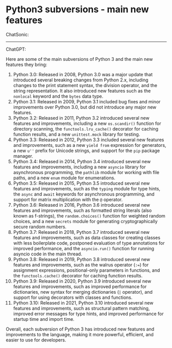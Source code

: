 # Python3 subversions - main new features

ChatSonic:


---

ChatGPT:

Here are some of the main subversions of Python 3 and the main new features they bring:

1. Python 3.0: Released in 2008, Python 3.0 was a major update that introduced several breaking changes from Python 2.x, including changes to the print statement syntax, the division operator, and the string representation. It also introduced new features such as the `nonlocal` keyword and the `bytes` data type.
2. Python 3.1: Released in 2009, Python 3.1 included bug fixes and minor improvements over Python 3.0, but did not introduce any major new features.
3. Python 3.2: Released in 2011, Python 3.2 introduced several new features and improvements, including a new `os.scandir()` function for directory scanning, the `functools.lru_cache()` decorator for caching function results, and a new `unittest.mock` library for testing.
4. Python 3.3: Released in 2012, Python 3.3 included several new features and improvements, such as a new `yield from` expression for generators, a new `u''` prefix for Unicode strings, and support for the `pip` package manager.
5. Python 3.4: Released in 2014, Python 3.4 introduced several new features and improvements, including a new `asyncio` library for asynchronous programming, the `pathlib` module for working with file paths, and a new `enum` module for enumerations.
6. Python 3.5: Released in 2015, Python 3.5 introduced several new features and improvements, such as the `typing` module for type hints, the `async` and `await` keywords for asynchronous programming, and support for matrix multiplication with the `@` operator.
7. Python 3.6: Released in 2016, Python 3.6 introduced several new features and improvements, such as formatted string literals (also known as f-strings), the `random.choices()` function for weighted random choices, and a new `secrets` module for generating cryptographically secure random numbers.
8. Python 3.7: Released in 2018, Python 3.7 introduced several new features and improvements, such as data classes for creating classes with less boilerplate code, postponed evaluation of type annotations for improved performance, and the `asyncio.run()` function for running asyncio code in the main thread.
9. Python 3.8: Released in 2019, Python 3.8 introduced several new features and improvements, such as the walrus operator (`:=`) for assignment expressions, positional-only parameters in functions, and the `functools.cache()` decorator for caching function results.
10. Python 3.9: Released in 2020, Python 3.9 introduced several new features and improvements, such as improved performance for dictionaries, new syntax for merging dictionaries (`|` operator), and support for using decorators with classes and functions.
11. Python 3.10: Released in 2021, Python 3.10 introduced several new features and improvements, such as structural pattern matching, improved error messages for type hints, and improved performance for startup time and import time.

Overall, each subversion of Python 3 has introduced new features and improvements to the language, making it more powerful, efficient, and easier to use for developers.
